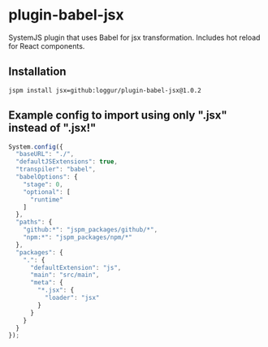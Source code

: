 # plugin-babel-jsx
SystemJS plugin that uses Babel for jsx transformation.  Includes hot reload for React components.

## Installation
```
jspm install jsx=github:loggur/plugin-babel-jsx@1.0.2
```

## Example config to import using only ".jsx" instead of ".jsx!"
```js
System.config({
  "baseURL": "./",
  "defaultJSExtensions": true,
  "transpiler": "babel",
  "babelOptions": {
    "stage": 0,
    "optional": [
      "runtime"
    ]
  },
  "paths": {
    "github:*": "jspm_packages/github/*",
    "npm:*": "jspm_packages/npm/*"
  },
  "packages": {
    ".": {
      "defaultExtension": "js",
      "main": "src/main",
      "meta": {
        "*.jsx": {
          "loader": "jsx"
        }
      }
    }
  }
});
```